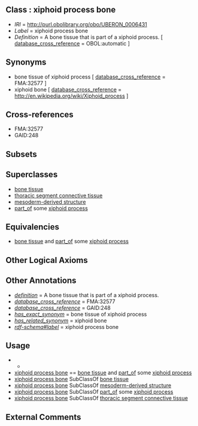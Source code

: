 
## Class : xiphoid process bone

 * *IRI* = http://purl.obolibrary.org/obo/UBERON_0006431
 * *Label* = xiphoid process bone
 * *Definition* = A bone tissue that is part of a xiphoid process. [ [database_cross_reference](../../ef/oboInOwl#hasDbXref.md) = OBOL:automatic ]

## Synonyms

 * bone tissue of xiphoid process [ [database_cross_reference](../../ef/oboInOwl#hasDbXref.md) = FMA:32577 ]
 * xiphoid bone [ [database_cross_reference](../../ef/oboInOwl#hasDbXref.md) = http://en.wikipedia.org/wiki/Xiphoid_process ]

## Cross-references

 * FMA:32577
 * GAID:248

## Subsets


## Superclasses

 * [bone tissue](../../UBERON/81/UBERON_0002481.md)
 * [thoracic segment connective tissue](../../UBERON/37/UBERON_0003837.md)
 * [mesoderm-derived structure](../../UBERON/20/UBERON_0004120.md)
 * [part_of](../../BFO/50/BFO_0000050.md) some [xiphoid process](../../UBERON/07/UBERON_0002207.md)

## Equivalencies

 * [bone tissue](../../UBERON/81/UBERON_0002481.md) and [part_of](../../BFO/50/BFO_0000050.md) some [xiphoid process](../../UBERON/07/UBERON_0002207.md)

## Other Logical Axioms


## Other Annotations

 * *[definition](../../IAO/15/IAO_0000115.md)* = A bone tissue that is part of a xiphoid process.
 * *[database_cross_reference](../../ef/oboInOwl#hasDbXref.md)* = FMA:32577
 * *[database_cross_reference](../../ef/oboInOwl#hasDbXref.md)* = GAID:248
 * *[has_exact_synonym](../../ym/oboInOwl#hasExactSynonym.md)* = bone tissue of xiphoid process
 * *[has_related_synonym](../../ym/oboInOwl#hasRelatedSynonym.md)* = xiphoid bone
 * *[rdf-schema#label](../../el/rdf-schema#label.md)* = xiphoid process bone

## Usage

 * -
 * [xiphoid process bone](../../UBERON/31/UBERON_0006431.md) == [bone tissue](../../UBERON/81/UBERON_0002481.md) and [part_of](../../BFO/50/BFO_0000050.md) some [xiphoid process](../../UBERON/07/UBERON_0002207.md)
 * [xiphoid process bone](../../UBERON/31/UBERON_0006431.md) SubClassOf [bone tissue](../../UBERON/81/UBERON_0002481.md)
 * [xiphoid process bone](../../UBERON/31/UBERON_0006431.md) SubClassOf [mesoderm-derived structure](../../UBERON/20/UBERON_0004120.md)
 * [xiphoid process bone](../../UBERON/31/UBERON_0006431.md) SubClassOf [part_of](../../BFO/50/BFO_0000050.md) some [xiphoid process](../../UBERON/07/UBERON_0002207.md)
 * [xiphoid process bone](../../UBERON/31/UBERON_0006431.md) SubClassOf [thoracic segment connective tissue](../../UBERON/37/UBERON_0003837.md)

## External Comments


